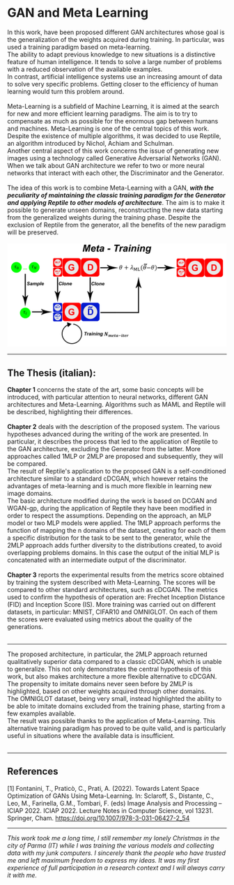# GAN and Meta Learning
In this work, have been proposed different GAN architectures whose goal is the generalization of the weights acquired during training. In particular, was used a training paradigm based on meta-learning.<br />
The ability to adapt previous knowledge to new situations is a distinctive feature of human intelligence. It tends to solve a large number of problems with a reduced observation of the available examples.<br />
In contrast, artificial intelligence systems use an increasing amount of data to solve very specific problems.
Getting closer to the efficiency of human learning would turn this problem around.<br /><br />
Meta-Learning is a subfield of Machine Learning, it is aimed at the search for new and more efficient learning paradigms. The aim is to try to compensate as much as possible for the enormous gap between humans and machines. Meta-Learning is one of the central topics of this work. Despite the existence of multiple algorithms, it was decided to use Reptile, an algorithm introduced by Nichol, Achiam and Schulman.<br />
Another central aspect of this work concerns the issue of generating new images using a technology called Generative Adversarial Networks (GAN).<br />
When we talk about GAN architecture we refer to two or more neural networks that interact with each other, the Discriminator and the Generator.<br /><br />
The idea of this work is to combine Meta-Learning with a GAN, <b><i>with the peculiarity of maintaining the classic training paradigm for the Generator and applying Reptile to other models of architecture</i></b>. The aim is to make it possible to generate unseen domains, reconstructing the new data starting from the generalized weights during the training phase. Despite the exclusion of Reptile from the generator, all the benefits of the new paradigm will be preserved.<br /><br />
![](meta-iter.png)

------------------------------------
## The Thesis (italian):
<b>Chapter 1</b> concerns the state of the art, some basic concepts will be introduced, with particular attention to neural networks, different GAN architectures and Meta-Learning. Algorithms such as MAML and Reptile will be described, highlighting their differences.<br /><br />
<b>Chapter 2</b> deals with the description of the proposed system. The various hypotheses advanced during the writing of the work are presented. In particular, it describes the process that led to the application of Reptile to the GAN architecture, excluding the Generator from the latter. More approaches called 1MLP or 2MLP are proposed and subsequently, they will be compared.<br />
The result of Reptile's application to the proposed GAN is a self-conditioned architecture similar to a standard cDCGAN, which however retains the advantages of meta-learning and is much more flexible in learning new image domains.<br />
The basic architecture modified during the work is based on DCGAN and WGAN-gp, during the application of Reptile they have been modified in order to respect the assumptions. Depending on the approach, an MLP model or two MLP models were applied. The 1MLP approach performs the function of mapping the n domains of the dataset, creating for each of them a specific distribution for the task to be sent to the generator, while the 2MLP approach adds further diversity to the distributions created, to avoid overlapping problems domains. In this case the output of the initial MLP is concatenated with an intermediate output of the discriminator.<br /><br />
<b>Chapter 3</b> reports the experimental results from the metrics score obtained by training the system described with Meta-Learning. The scores will be compared to other standard architectures, such as cDCGAN. The metrics used to confirm the hypothesis of operation are: Frechet Inception Distance (FID) and Inception Score (IS).
More training was carried out on different datasets, in particular: MNIST, CIFAR10 and OMNIGLOT. On each of them the scores were evaluated using metrics about the quality of the generations.<br /><br />

------------------------------------
The proposed architecture, in particular, the 2MLP approach returned qualitatively superior data compared to a classic cDCGAN, which is unable to generalize. This not only demonstrates the central hypothesis of this work, but also makes architecture a more flexible alternative to cDCGAN.
The propensity to imitate domains never seen before by 2MLP is highlighted, based on other weights acquired through other domains.<br />
The OMNIGLOT dataset, being very small, instead highlighted the ability to be able to imitate domains excluded from the training phase, starting from a few examples available.<br />
The result was possible thanks to the application of Meta-Learning. This alternative training paradigm has proved to be quite valid, and is particularly useful in situations where the available data is insufficient.
<br /><br />

------------------------------------

## References
<a id="1">[1]</a> 
Fontanini, T., Praticò, C., Prati, A. (2022). Towards Latent Space Optimization of GANs Using Meta-Learning. In: Sclaroff, S., Distante, C., Leo, M., Farinella, G.M., Tombari, F. (eds) Image Analysis and Processing – ICIAP 2022. ICIAP 2022. Lecture Notes in Computer Science, vol 13231. Springer, Cham. https://doi.org/10.1007/978-3-031-06427-2_54

------------------------------------

<i>This work took me a long time, I still remember my lonely Christmas in the city of Parma (IT) while I was training the various models and collecting data with my junk computers. I sincerely thank the people who have trusted me and left maximum freedom to express my ideas. It was my first experience of full participation in a research context and I will always carry it with me.</i>

